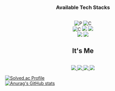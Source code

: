  <!--[header](https://capsule-render.vercel.app/api?type=wave&color=auto&height=300&section=header&text=Welcome%20&fontSize=90)-->



 <h3 align="center"> Available Tech Stacks </h3>
 <br>
 <div align="center">
 <img alt="P" src ="https://img.shields.io/badge/Python-3766AB.svg?&style=for-the-badge&logo=Python&logoColor=white"/>
 <img alt="C" src="https://img.shields.io/badge/Spring-6DB33F?style=for-the-badge&logo=Spring&logoColor=white"/><br>
 <img alt="C" src ="https://img.shields.io/badge/JavaScript-F7DF1E.svg?&style=for-the-badge&logo=JAVASCRIPT&logoColor=white"/>
<img src="https://img.shields.io/badge/Springboot-6DB33F?style=for-the-badge&logo=Springboot&logoColor=white"/></a>
<img src="https://img.shields.io/badge/Java-007396?style=for-the-badge&logo=Javat&logoColor=white"/></a><br>
<img src="https://img.shields.io/badge/MySQL-4479A1?style=for-the-badge&logo=MySQL&logoColor=white"/></a>
<img src="https://img.shields.io/badge/Springsecurity-6DB33F?style=for-the-badge&logo=Springsecurity&logoColor=white">

</div>

 <h2 align="center"> It's Me </h2><br>
<div align="center">
<a href="https://www.instagram.com/tkdxls/" target="_blank"><img src="https://img.shields.io/badge/t.x______x.d-E4405F?style=flat-square&logo=Instagram&logoColor=white"/>
<a href="https://github.com/ddongbu" target="_blank"><img src="https://img.shields.io/badge/ddongbu-181717?style=flat-square&logo=GitHUB&logoColor=white"/>
 <a href="https://www.facebook.com/profile.php?id=100019359516667" target="_blank"><img src="https://img.shields.io/badge/이상민-1877F2?style=flat-square&logo=FaceBook&logoColor=white"/>
 <a href="https://mail.google.com/mail/" target="_blank"><img src="https://img.shields.io/badge/sang214q-EA4335?style=flat-square&logo=Gmail&logoColor=white"/>  </div>
  
  [![Solved.ac Profile](http://mazassumnida.wtf/api/v2/generate_badge?boj=sangmin5848)](https://solved.ac/sangmin5848/) <br>
[![Anurag's GitHub stats](https://github-readme-stats.vercel.app/api?username=ddongbu)](https://github.com/anuraghazra/github-readme-stats)




